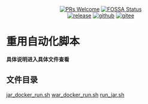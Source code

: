 <div align="center">

[![PRs Welcome](https://badgen.net/badge/PRs/welcome/green)](../../pulls)  [![FOSSA Status](https://app.fossa.com/api/projects/git%2Bgithub.com%2Fyanglbme%2Fgitee-pages-action.svg?type=shield)](https://app.fossa.com/projects/git%2Bgithub.com%2Fyanglbme%2Fgitee-pages-action?ref=badge_shield)<br>[![release](https://img.shields.io/github/v/release/tooyi/recode.svg)](../../releases) [![github](https://badgen.net/badge/⭐/GitHub/blue)](https://github.com/tooyi/recode) [![gitee](https://badgen.net/badge/⭐/Gitee/blue)](https://gitee.com/tooyi/recode) 
</div>

# 重用自动化脚本

**具体说明进入具体文件查看**

## 文件目录
[jar_docker_run.sh](/java/jar_docker_run.sh)
[war_docker_run.sh](/java/war_docker_run.sh)
[run_jar.sh](/java/run_jar.sh)

